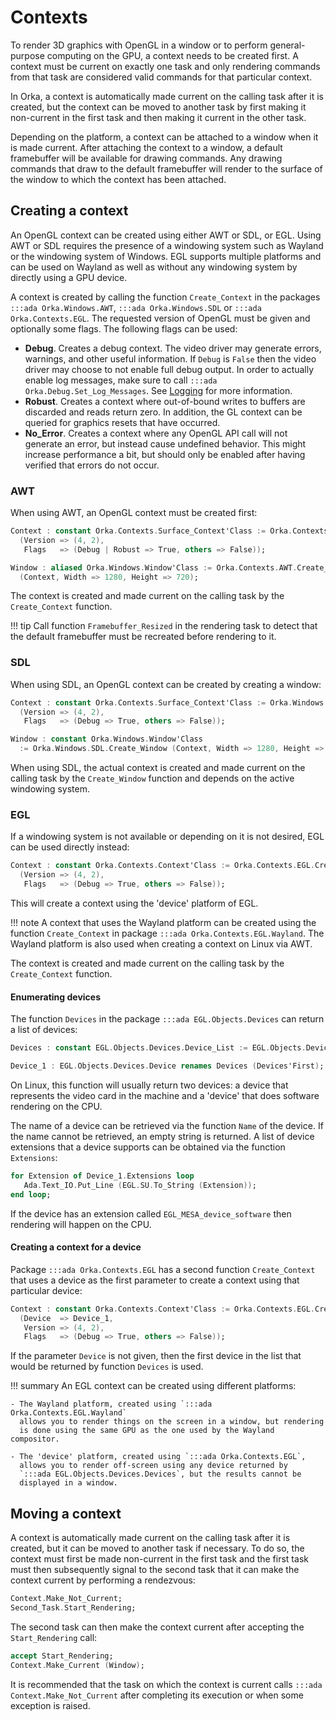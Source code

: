 # Contexts

To render 3D graphics with OpenGL in a window or to perform general-purpose
computing on the GPU, a context needs to be created first. A context must
be current on exactly one task and only rendering commands from that task
are considered valid commands for that particular context.

In Orka, a context is automatically made current on the calling task after
it is created, but the context can be moved to another task by first making
it non-current in the first task and then making it current in the other task.

Depending on the platform, a context can be attached to a window when it is
made current. After attaching the context to a window, a default framebuffer
will be available for drawing commands. Any drawing commands that draw to
the default framebuffer will render to the surface of the window to which
the context has been attached.

## Creating a context

An OpenGL context can be created using either AWT or SDL, or EGL.
Using AWT or SDL requires the presence of a windowing system such
as Wayland or the windowing system of Windows.
EGL supports multiple platforms and can be used on Wayland as well
as without any windowing system by directly using a GPU device.

A context is created by calling the function `Create_Context` in the packages
`:::ada Orka.Windows.AWT`, `:::ada Orka.Windows.SDL` or `:::ada Orka.Contexts.EGL`.
The requested version of OpenGL must be given and optionally some flags.
The following flags can be used:

- **Debug**. Creates a debug context. The video driver may generate errors,
  warnings, and other useful information. If `Debug` is `False` then the
  video driver may choose to not enable full debug output. In order to
  actually enable log messages, make sure to call `:::ada Orka.Debug.Set_Log_Messages`.
  See [Logging](/logging/#opengl-debugging) for more information.
- **Robust**. Creates a context where out-of-bound writes to buffers are
  discarded and reads return zero. In addition, the GL context can be queried
  for graphics resets that have occurred.
- **No_Error**. Creates a context where any OpenGL API call will not generate
  an error, but instead cause undefined behavior. This might increase performance
  a bit, but should only be enabled after having verified that errors do not
  occur.

### AWT

When using AWT, an OpenGL context must be created first:

```ada
Context : constant Orka.Contexts.Surface_Context'Class := Orka.Contexts.AWT.Create_Context
  (Version => (4, 2),
   Flags   => (Debug | Robust => True, others => False));

Window : aliased Orka.Windows.Window'Class := Orka.Contexts.AWT.Create_Window
  (Context, Width => 1280, Height => 720);
```

The context is created and made current on the calling task by the `Create_Context`
function.

!!! tip
    Call function `Framebuffer_Resized` in the rendering task to detect
    that the default framebuffer must be recreated before rendering to it.

### SDL

When using SDL, an OpenGL context can be created by creating a window:

```ada
Context : constant Orka.Contexts.Surface_Context'Class := Orka.Windows.SDL.Create_Context
  (Version => (4, 2),
   Flags   => (Debug => True, others => False));

Window : constant Orka.Windows.Window'Class
  := Orka.Windows.SDL.Create_Window (Context, Width => 1280, Height => 720);
```

When using SDL, the actual context is created and made current on the calling
task by the `Create_Window` function and depends on the active windowing system.

### EGL

If a windowing system is not available or depending on it is not desired,
EGL can be used directly instead:

```ada
Context : constant Orka.Contexts.Context'Class := Orka.Contexts.EGL.Create_Context
  (Version => (4, 2),
   Flags   => (Debug => True, others => False));
```

This will create a context using the 'device' platform of EGL.

!!! note
    A context that uses the Wayland platform can be created using the function
    `Create_Context` in package `:::ada Orka.Contexts.EGL.Wayland`.
    The Wayland platform is also used when creating a context on Linux via AWT.

The context is created and made current on the calling task by the `Create_Context`
function.

#### Enumerating devices

The function `Devices` in the package `:::ada EGL.Objects.Devices` can return
a list of devices:

```ada
Devices : constant EGL.Objects.Devices.Device_List := EGL.Objects.Devices.Devices;

Device_1 : EGL.Objects.Devices.Device renames Devices (Devices'First);
```

On Linux, this function will usually return two devices: a device that
represents the video card in the machine and a 'device' that does software
rendering on the CPU.

The name of a device can be retrieved via the function `Name` of the device.
If the name cannot be retrieved, an empty string is returned. A list of device
extensions that a device supports can be obtained via the function `Extensions`:

```ada
for Extension of Device_1.Extensions loop
   Ada.Text_IO.Put_Line (EGL.SU.To_String (Extension));
end loop;
```

If the device has an extension called `EGL_MESA_device_software` then rendering
will happen on the CPU.

#### Creating a context for a device

Package `:::ada Orka.Contexts.EGL` has a second function `Create_Context` that
uses a device as the first parameter to create a context using that particular
device:

```ada
Context : constant Orka.Contexts.Context'Class := Orka.Contexts.EGL.Create_Context
  (Device  => Device_1,
   Version => (4, 2),
   Flags   => (Debug => True, others => False));
```

If the parameter `Device` is not given, then the first device in the list
that would be returned by function `Devices` is used.

!!! summary
    An EGL context can be created using different platforms:

    - The Wayland platform, created using `:::ada Orka.Contexts.EGL.Wayland`
      allows you to render things on the screen in a window, but rendering
      is done using the same GPU as the one used by the Wayland compositor.

    - The 'device' platform, created using `:::ada Orka.Contexts.EGL`,
      allows you to render off-screen using any device returned by
      `:::ada EGL.Objects.Devices.Devices`, but the results cannot be
      displayed in a window.

## Moving a context

A context is automatically made current on the calling task after
it is created, but it can be moved to another task if necessary.
To do so, the context must first be made non-current in the first task
and the first task must then subsequently signal to the second task that
it can make the context current by performing a rendezvous:

```ada
Context.Make_Not_Current;
Second_Task.Start_Rendering;
```

The second task can then make the context current after accepting the `Start_Rendering`
call:

```ada
accept Start_Rendering;
Context.Make_Current (Window);
```

It is recommended that the task on which the context is current calls
`:::ada Context.Make_Not_Current` after completing its execution or when
some exception is raised.

